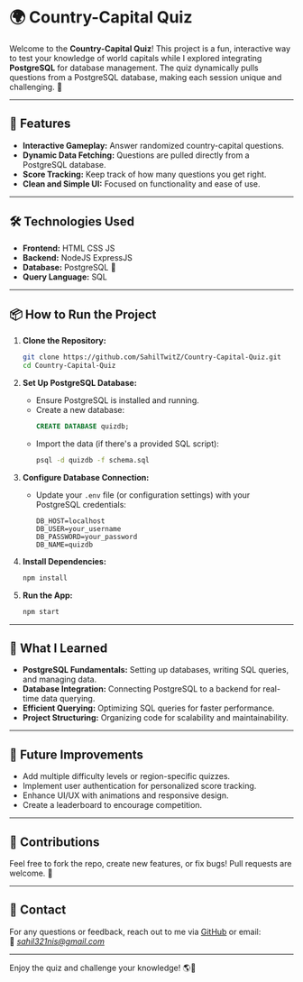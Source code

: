 # 🌍 Country-Capital Quiz

Welcome to the **Country-Capital Quiz**! This project is a fun, interactive way to test your knowledge of world capitals while I explored integrating **PostgreSQL** for database management. The quiz dynamically pulls questions from a PostgreSQL database, making each session unique and challenging. 🎯

---

## 🚀 Features

- **Interactive Gameplay:** Answer randomized country-capital questions.
- **Dynamic Data Fetching:** Questions are pulled directly from a PostgreSQL database.
- **Score Tracking:** Keep track of how many questions you get right.
- **Clean and Simple UI:** Focused on functionality and ease of use.

---

## 🛠️ Technologies Used

- **Frontend:** HTML CSS JS 
- **Backend:** NodeJS ExpressJS
- **Database:** PostgreSQL 🐘  
- **Query Language:** SQL  

---

## 📦 How to Run the Project

1. **Clone the Repository:**
   ```bash
   git clone https://github.com/SahilTwitZ/Country-Capital-Quiz.git
   cd Country-Capital-Quiz
   ```

2. **Set Up PostgreSQL Database:**
   - Ensure PostgreSQL is installed and running.
   - Create a new database:
     ```sql
     CREATE DATABASE quizdb;
     ```
   - Import the data (if there's a provided SQL script):
     ```bash
     psql -d quizdb -f schema.sql
     ```

3. **Configure Database Connection:**
   - Update your `.env` file (or configuration settings) with your PostgreSQL credentials:
     ```
     DB_HOST=localhost
     DB_USER=your_username
     DB_PASSWORD=your_password
     DB_NAME=quizdb
     ```

4. **Install Dependencies:**
   ```bash
   npm install
   ```

5. **Run the App:**
   ```bash
   npm start
   ```

---

## 🧠 What I Learned

- **PostgreSQL Fundamentals:** Setting up databases, writing SQL queries, and managing data.
- **Database Integration:** Connecting PostgreSQL to a backend for real-time data querying.
- **Efficient Querying:** Optimizing SQL queries for faster performance.
- **Project Structuring:** Organizing code for scalability and maintainability.

---

## 🎯 Future Improvements

- Add multiple difficulty levels or region-specific quizzes.
- Implement user authentication for personalized score tracking.
- Enhance UI/UX with animations and responsive design.
- Create a leaderboard to encourage competition.

---

## 🤝 Contributions

Feel free to fork the repo, create new features, or fix bugs! Pull requests are welcome. 🎉

---

## 📧 Contact

For any questions or feedback, reach out to me via [GitHub](https://github.com/SahilTwitZ) or email:  
📩 *sahil321nis@gmail.com*

---

Enjoy the quiz and challenge your knowledge! 🌎🧩
